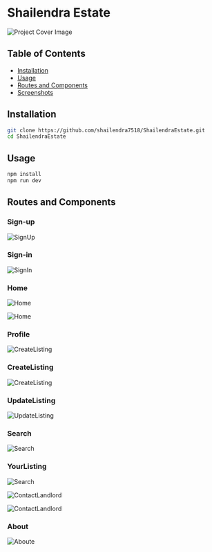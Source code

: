 # Shailendra Estate

![Project Cover Image](https://firebasestorage.googleapis.com/v0/b/real-state-f5edf.appspot.com/o/github-images%2Fhome1.PNG?alt=media&token=b125948f-8aa0-4b34-9cdc-35449d74e297)

## Table of Contents

- [Installation](#installation)
- [Usage](#usage)
- [Routes and Components](#routes-and-components)
- [Screenshots](#screenshots)
## Installation

```bash
git clone https://github.com/shailendra7518/ShailendraEstate.git
cd ShailendraEstate
```
## Usage

```bash
npm install
npm run dev
```
## Routes and Components
### Sign-up
![SignUp](https://firebasestorage.googleapis.com/v0/b/real-state-f5edf.appspot.com/o/github-images%2Fsign-up.PNG?alt=media&token=97171e01-a11b-4f74-89e0-f7f659eb18b1)

### Sign-in
![SignIn](https://firebasestorage.googleapis.com/v0/b/real-state-f5edf.appspot.com/o/github-images%2Fsign-in.PNG?alt=media&token=b2e02c9e-fd85-4c30-98e0-f3667093648e)

### Home
![Home](https://firebasestorage.googleapis.com/v0/b/real-state-f5edf.appspot.com/o/github-images%2Fhome2.PNG?alt=media&token=180c972b-6b00-480b-8f18-520888f336e5)

![Home](https://firebasestorage.googleapis.com/v0/b/real-state-f5edf.appspot.com/o/github-images%2Fhome-3.PNG?alt=media&token=70849abf-7806-435e-a644-16bff36e632f)

### Profile
![CreateListing](https://firebasestorage.googleapis.com/v0/b/real-state-f5edf.appspot.com/o/github-images%2Fprofile1.PNG?alt=media&token=35d2bbf2-83da-4600-9148-833551a9eabe)

### CreateListing
![CreateListing](https://firebasestorage.googleapis.com/v0/b/real-state-f5edf.appspot.com/o/github-images%2Fcreate-listing.PNG?alt=media&token=b999d821-88dd-4582-8073-302d982f2043)


### UpdateListing
![UpdateListing](https://firebasestorage.googleapis.com/v0/b/real-state-f5edf.appspot.com/o/github-images%2Fupdate-listing.PNG?alt=media&token=10fa13d7-09dc-4e75-8cd5-b9819a0eca5c)


### Search
![Search](https://firebasestorage.googleapis.com/v0/b/real-state-f5edf.appspot.com/o/github-images%2Flisting-result.PNG?alt=media&token=a1ce0fa6-f340-4745-95bc-122688e0ecd0)

### YourListing
![Search](https://firebasestorage.googleapis.com/v0/b/real-state-f5edf.appspot.com/o/github-images%2Fprofile2.PNG?alt=media&token=9ab80b6a-8d5b-461d-864f-8b02cc1d2049)

![ContactLandlord](https://firebasestorage.googleapis.com/v0/b/real-state-f5edf.appspot.com/o/github-images%2Fcontact-landlord.PNG?alt=media&token=ed9b1af6-1918-45e5-8558-7e98098c59b9)

![ContactLandlord](https://firebasestorage.googleapis.com/v0/b/real-state-f5edf.appspot.com/o/github-images%2Fcontact-landlord-2.PNG?alt=media&token=bf2f3599-3dfb-4030-8538-f5540d6edc2a)

### About
![Aboute](https://firebasestorage.googleapis.com/v0/b/real-state-f5edf.appspot.com/o/github-images%2Fabout.PNG?alt=media&token=c2f0ba5a-cc9d-44ae-a40e-b31a15790424)


